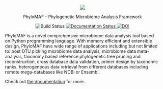 <p align="center">
    <img src="https://github.com/mmtechslv/PhyloMAF/blob/c1132dae7a778811a6abd9bafd329b6067916396/logo.png">
</p>
<p align="center">
    PhyloMAF - Phylogenetic Microbiome Analysis Framework
</p>
<p align="center">
    <img src="https://travis-ci.com/mmtechslv/PhyloMAF.svg?token=sBXDx4EANVBbNzh5fzox&branch=master" alt="Build Status">
    <a href='https://phylomaf.readthedocs.io/en/latest/?badge=latest'>
        <img src='https://readthedocs.org/projects/phylomaf/badge/?version=latest' alt='Documentation Status' />
    </a>
    <a href="https://zenodo.org/badge/latestdoi/197987819">
        <img src="https://zenodo.org/badge/197987819.svg" alt="DOI">
    </a>
</p>
<p>
    PhyloMAF is a novel comprehensive microbiome data analysis tool based on Python programming language. With memory efficient and extensible design, PhyloMAF have wide range of applications including but not limited to: post OTU picking microbiome data analysis, microbiome data meta-analysis, taxonomy based reference phylogenetic tree pruning and reconstruction, cross database data validation, primer design by taxonomic ranks, heterogeneous data retrieval from different databases including remote mega-databases like NCBI or Ensembl.
</p>
<p>
    Check out <a href="https://phylomaf.readthedocs.
io/en/latest/">the documentation</a> for more.
</p>



